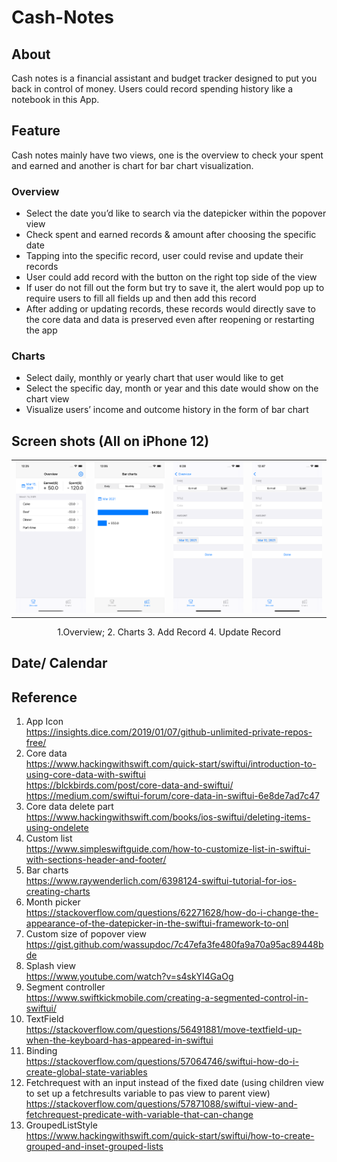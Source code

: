 # Cash-Notes
## About
Cash notes is a financial assistant and budget tracker designed to put you back in control of money. Users could  record spending history like a notebook in this App.
## Feature
Cash notes mainly have two views, one is the overview to check your spent and earned and another is chart for bar chart visualization.
### Overview 
- Select the date you’d like to search via the datepicker within the popover view
- Check spent and earned records & amount after choosing the specific date
- Tapping into the specific record, user could revise and update their records
- User could add record with the button on the right top side of the view
- If user do not fill out the form but try to save it, the alert would pop up to require users to fill all fields up and then add this record
- After adding or updating records, these records would directly save to the core data and data is preserved even after reopening or restarting the app
### Charts
- Select daily, monthly or yearly chart that user would like to get
- Select the specific day, month or year and this date would show on the chart view
- Visualize users’ income and outcome history in the form of  bar chart
## Screen shots (All on iPhone 12)
<table>
    <tr>
      <td><center><img src="https://github.com/HzzzYJane/Cash-Notes/blob/main/Screenshots/Overview.png"/></center></td>
      <td><center><img src="https://github.com/HzzzYJane/Cash-Notes/blob/main/Screenshots/Charts.png"/></center></td>
      <td><center><img src="https://github.com/HzzzYJane/Cash-Notes/blob/main/Screenshots/Add_Record.png"/></center></td>
      <td><center><img src="https://github.com/HzzzYJane/Cash-Notes/blob/main/Screenshots/Update_Record.png"/></center></td>
    </tr>
</table>
<p align="center">1.Overview; 2. Charts 3. Add Record 4. Update Record</p>


## Date/ Calendar

## Reference
1. App Icon <br/>
https://insights.dice.com/2019/01/07/github-unlimited-private-repos-free/
2. Core data <br/>
https://www.hackingwithswift.com/quick-start/swiftui/introduction-to-using-core-data-with-swiftui<br/>
https://blckbirds.com/post/core-data-and-swiftui/<br/>
https://medium.com/swiftui-forum/core-data-in-swiftui-6e8de7ad7c47<br/>
3. Core data delete part <br/> 
https://www.hackingwithswift.com/books/ios-swiftui/deleting-items-using-ondelete
4. Custom list <br/>
https://www.simpleswiftguide.com/how-to-customize-list-in-swiftui-with-sections-header-and-footer/
5. Bar charts<br/>
https://www.raywenderlich.com/6398124-swiftui-tutorial-for-ios-creating-charts
6. Month picker<br/>
https://stackoverflow.com/questions/62271628/how-do-i-change-the-appearance-of-the-datepicker-in-the-swiftui-framework-to-onl
7. Custom size of popover view<br/>
https://gist.github.com/wassupdoc/7c47efa3fe480fa9a70a95ac89448bde
8. Splash view<br/>
https://www.youtube.com/watch?v=s4skYI4GaOg
9. Segment controller <br/>
https://www.swiftkickmobile.com/creating-a-segmented-control-in-swiftui/
10. TextField<br/>
https://stackoverflow.com/questions/56491881/move-textfield-up-when-the-keyboard-has-appeared-in-swiftui
11. Binding <br/>
https://stackoverflow.com/questions/57064746/swiftui-how-do-i-create-global-state-variables
12. Fetchrequest with an input instead of the fixed date (using children view to set up a fetchresults variable to pas view to parent view) <br/>
https://stackoverflow.com/questions/57871088/swiftui-view-and-fetchrequest-predicate-with-variable-that-can-change
13. GroupedListStyle <br/>
https://www.hackingwithswift.com/quick-start/swiftui/how-to-create-grouped-and-inset-grouped-lists

